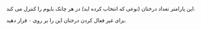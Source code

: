 این پارامتر تعداد درختان (نوعی که انتخاب کرده اید) در هر چانک بایوم را کنترل می کند.

برای غیر فعال کردن درختان این را بر روی ۰ قرار دهید.